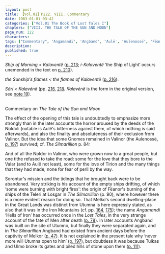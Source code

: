 ```yaml
---
layout: post
title: 【Vol.01】P222. VIII. Commentary
date: 1983-01-01 03:42
categories: ["Vol.01 The Book of Lost Tales I"]
chapters: ["VIII. THE TALE OF THE SUN AND MOON"]
page_num: 222
characters: 
tags: ["Commentary", 'Angamandi', 'Angband', 'Aulë', 'Aulenossë', 'Fëanor', 'Great Lands', 'Hells of Iron', 'Iron Mountains', 'Kalaventë', 'Kalavénë', 'Losgar', 'Melko', 'Melkor', 'Men', 'Noldoli', 'Noldor', 'Sári', 'Silmarillion, The', 'Sorontur', 'Sun, The', 'Ship of (the) Morn(ing)', 'Teleri', 'Tirion', 'Tulkas', 'Ulmo']
description: 
published: true
---
```


<I>Ship of Morning < Kalaventë</I> ([p. 213]({{sipe.baseurl}}/vol01-p213); <I>i-Kalaventë</I> ‘the Ship of Light’ occurs unemended in the text on [p. 210]({{site.baseurl}}/vol01-p210)).

<I>the Sunship's flames    < the flames of Kalaventë</I> ([p. 216]({{site.baseurl}}/vol01-p216)).

<I>Sári   < Kalavénë</I> (pp. [216]({{site.baseurl}}/vol01-p216), [218]({{site.baseurl}}/vol01-p218). <I>Kalavénë</I> is the form in the original version, see [note 19]({{site.baseurl}}/vol01-p220)).

<BR>
Commentary on <I>The Tale of the Sun and Moon</I>

The effect of the opening of this tale is undoubtedly to emphasize more strongly than in the later accounts the horror aroused by the deeds of the Noldoli (notable is Aulë's bitterness against them, of which nothing is said afterwards), and also the finality and absoluteness of their exclusion from Valinor. But the idea that some Gnomes remained in Valinor (the Aulenossë, [p. 197]({{site.baseurl}}/vol01-p197)) survived; cf. <I>The Silmarillion</I> p. 84:

And of all the Noldor in Valinor, who were grown now to a great people, but one tithe refused to take the road: some for the love that they bore to the Valar (and to Aulë not least), some for the love of Tirion and the many things that they had made; none for fear of peril by the way.

Sorontur's mission and the tidings that he brought back were to be abandoned. Very striking is his account of the empty ships drifting, of which ‘some were burning with bright fires': the origin of Fëanor's burning of the ships of the Teleri at Losgar in <I>The Silmarillion</I> (p. 90), where however there is a more evident reason for doing so. That Melko's second dwelling-place in the Great Lands was distinct from Utumna is here expressly stated, as also that it was in the Iron Mountains (cf. pp. [164]({{site.baseurl}}/vol01-p164), [175]({{site.baseurl}}/vol01-p175)); the name <I>Angamandi</I> ‘Hells of Iron’ has occurred once in the <I>Lost Tales</I>, in the very strange account of the fate of Men after death ([p. 78]({{site.baseurl}}/vol01-p78)). In later accounts Angband was built on the site of Utumno, but finally they were separated again, and in <I>The Silmarillion</I> Angband had existed from ancient days before the captivity of Melkor ([p. 47]({{site.baseurl}}/vol01-p47)). It is not explained in the present tale why ‘never more will Utumna open to him’ ([p. 197]({{site.baseurl}}/vol01-p197)), but doubtless it was because Tulkas and Ulmo broke its gates and piled hills of stone upon them ([p. 111]({{site.baseurl}}/vol01-p111)).

